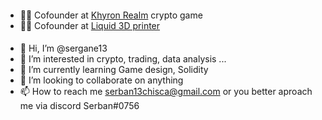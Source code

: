 #### 
- 👨‍💻 Cofounder at [Khyron Realm](https://khyron-realm.netlify.app/) crypto game
- 👨‍💻 Cofounder at [Liquid 3D printer](https://liquid-printer.github.io/liquid-website/)

#### 
- 👋 Hi, I’m @sergane13
- 👀 I’m interested in crypto, trading, data analysis ...
- 🌱 I’m currently learning Game design, Solidity
- 💞️ I’m looking to collaborate on anything
- 📫 How to reach me serban13chisca@gmail.com or you better aproach me via discord Serban#0756

<!---
sergane13/sergane13 is a ✨ special ✨ repository because its `README.md` (this file) appears on your GitHub profile.
You can click the Preview link to take a look at your changes.
--->
